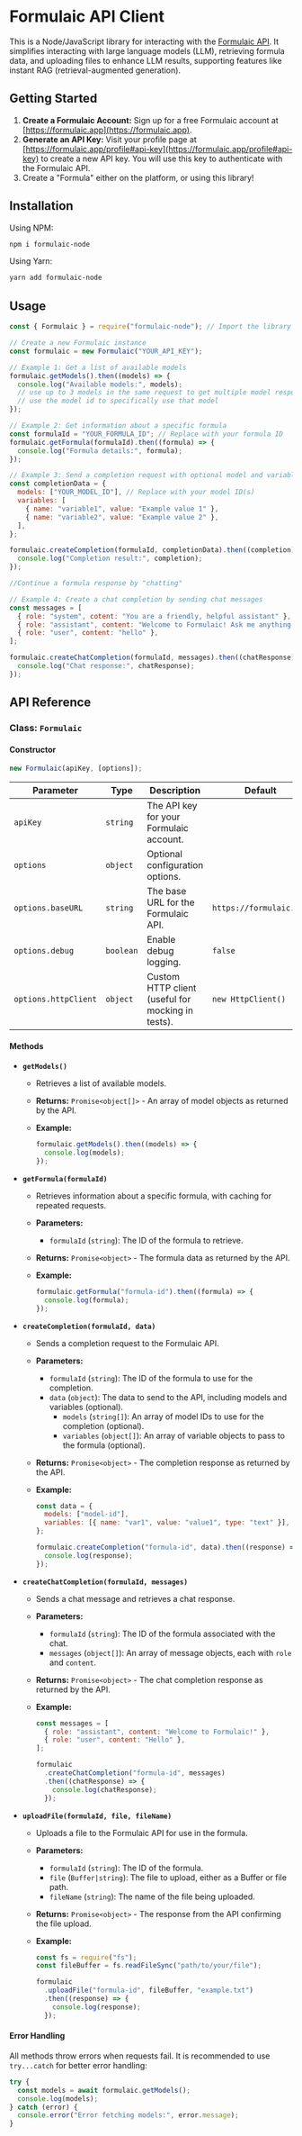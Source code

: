 # Formulaic API Client

This is a Node/JavaScript library for interacting with the [Formulaic API](https://formulaic.app). It simplifies interacting with large language models (LLM), retrieving formula data, and uploading files to enhance LLM results, supporting features like instant RAG (retrieval-augmented generation).

## Getting Started

1. **Create a Formulaic Account:** Sign up for a free Formulaic account at [https://formulaic.app](https://formulaic.app).
2. **Generate an API Key:** Visit your profile page at [https://formulaic.app/profile#api-key](https://formulaic.app/profile#api-key) to create a new API key. You will use this key to authenticate with the Formulaic API.
3. Create a "Formula" either on the platform, or using this library!

## Installation

Using NPM:

```bash
npm i formulaic-node
```

Using Yarn:

```bash
yarn add formulaic-node
```

## Usage

```javascript
const { Formulaic } = require("formulaic-node"); // Import the library

// Create a new Formulaic instance
const formulaic = new Formulaic("YOUR_API_KEY");

// Example 1: Get a list of available models
formulaic.getModels().then((models) => {
  console.log("Available models:", models);
  // use up to 3 models in the same request to get multiple model responses at once.
  // use the model id to specifically use that model
});

// Example 2: Get information about a specific formula
const formulaId = "YOUR_FORMULA_ID"; // Replace with your formula ID
formulaic.getFormula(formulaId).then((formula) => {
  console.log("Formula details:", formula);
});

// Example 3: Send a completion request with optional model and variable data
const completionData = {
  models: ["YOUR_MODEL_ID"], // Replace with your model ID(s)
  variables: [
    { name: "variable1", value: "Example value 1" },
    { name: "variable2", value: "Example value 2" },
  ],
};

formulaic.createCompletion(formulaId, completionData).then((completion) => {
  console.log("Completion result:", completion);
});

//Continue a formula response by "chatting"

// Example 4: Create a chat completion by sending chat messages
const messages = [
  { role: "system", cotent: "You are a friendly, helpful assistant" },
  { role: "assistant", content: "Welcome to Formulaic! Ask me anything." },
  { role: "user", content: "hello" },
];

formulaic.createChatCompletion(formulaId, messages).then((chatResponse) => {
  console.log("Chat response:", chatResponse);
});
```

## API Reference

### Class: `Formulaic`

#### Constructor

```javascript
new Formulaic(apiKey, [options]);
```

| Parameter            | Type      | Description                                       | Default                 |
| -------------------- | --------- | ------------------------------------------------- | ----------------------- |
| `apiKey`             | `string`  | The API key for your Formulaic account.           |                         |
| `options`            | `object`  | Optional configuration options.                   |                         |
| `options.baseURL`    | `string`  | The base URL for the Formulaic API.               | `https://formulaic.app` |
| `options.debug`      | `boolean` | Enable debug logging.                             | `false`                 |
| `options.httpClient` | `object`  | Custom HTTP client (useful for mocking in tests). | `new HttpClient()`      |

#### Methods

- **`getModels()`**

  - Retrieves a list of available models.
  - **Returns:** `Promise<object[]>` - An array of model objects as returned by the API.
  - **Example:**

    ```javascript
    formulaic.getModels().then((models) => {
      console.log(models);
    });
    ```

- **`getFormula(formulaId)`**

  - Retrieves information about a specific formula, with caching for repeated requests.
  - **Parameters:**
    - `formulaId` (`string`): The ID of the formula to retrieve.
  - **Returns:** `Promise<object>` - The formula data as returned by the API.
  - **Example:**

    ```javascript
    formulaic.getFormula("formula-id").then((formula) => {
      console.log(formula);
    });
    ```

- **`createCompletion(formulaId, data)`**

  - Sends a completion request to the Formulaic API.
  - **Parameters:**
    - `formulaId` (`string`): The ID of the formula to use for the completion.
    - `data` (`object`): The data to send to the API, including models and variables (optional).
      - `models` (`string[]`): An array of model IDs to use for the completion (optional).
      - `variables` (`object[]`): An array of variable objects to pass to the formula (optional).
  - **Returns:** `Promise<object>` - The completion response as returned by the API.
  - **Example:**

    ```javascript
    const data = {
      models: ["model-id"],
      variables: [{ name: "var1", value: "value1", type: "text" }],
    };

    formulaic.createCompletion("formula-id", data).then((response) => {
      console.log(response);
    });
    ```

- **`createChatCompletion(formulaId, messages)`**

  - Sends a chat message and retrieves a chat response.
  - **Parameters:**
    - `formulaId` (`string`): The ID of the formula associated with the chat.
    - `messages` (`object[]`): An array of message objects, each with `role` and `content`.
  - **Returns:** `Promise<object>` - The chat completion response as returned by the API.
  - **Example:**

    ```javascript
    const messages = [
      { role: "assistant", content: "Welcome to Formulaic!" },
      { role: "user", content: "Hello" },
    ];

    formulaic
      .createChatCompletion("formula-id", messages)
      .then((chatResponse) => {
        console.log(chatResponse);
      });
    ```

- **`uploadFile(formulaId, file, fileName)`**

  - Uploads a file to the Formulaic API for use in the formula.
  - **Parameters:**
    - `formulaId` (`string`): The ID of the formula.
    - `file` (`Buffer|string`): The file to upload, either as a Buffer or file path.
    - `fileName` (`string`): The name of the file being uploaded.
  - **Returns:** `Promise<object>` - The response from the API confirming the file upload.
  - **Example:**

    ```javascript
    const fs = require("fs");
    const fileBuffer = fs.readFileSync("path/to/your/file");

    formulaic
      .uploadFile("formula-id", fileBuffer, "example.txt")
      .then((response) => {
        console.log(response);
      });
    ```

#### Error Handling

All methods throw errors when requests fail. It is recommended to use `try...catch` for better error handling:

```javascript
try {
  const models = await formulaic.getModels();
  console.log(models);
} catch (error) {
  console.error("Error fetching models:", error.message);
}
```
